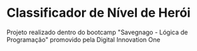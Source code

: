 # Classificador de Nível de Herói
Projeto realizado dentro do bootcamp "Savegnago - Lógica de Programação" promovido pela Digital Innovation One
